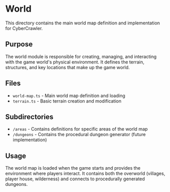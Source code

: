# World

This directory contains the main world map definition and implementation for CyberCrawler.

## Purpose
The world module is responsible for creating, managing, and interacting with the game world's physical environment. It defines the terrain, structures, and key locations that make up the game world.

## Files
- `world-map.ts` - Main world map definition and loading
- `terrain.ts` - Basic terrain creation and modification

## Subdirectories
- `/areas` - Contains definitions for specific areas of the world map
- `/dungeons` - Contains the procedural dungeon generator (future implementation)

## Usage
The world map is loaded when the game starts and provides the environment where players interact. It contains both the overworld (villages, player house, wilderness) and connects to procedurally generated dungeons.
